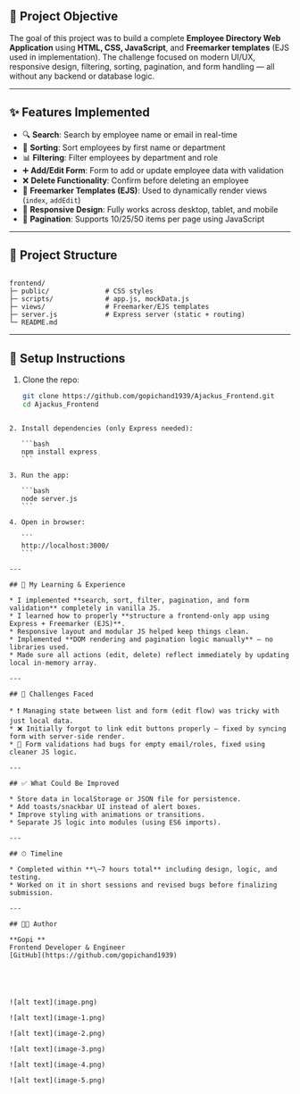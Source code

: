 

## 📌 Project Objective
The goal of this project was to build a complete **Employee Directory Web Application** using **HTML, CSS, JavaScript**, and **Freemarker templates** (EJS used in implementation). The challenge focused on modern UI/UX, responsive design, filtering, sorting, pagination, and form handling — all without any backend or database logic.

---

## ✨ Features Implemented

- 🔍 **Search**: Search by employee name or email in real-time
- 🔄 **Sorting**: Sort employees by first name or department
- 📊 **Filtering**: Filter employees by department and role
- ➕ **Add/Edit Form**: Form to add or update employee data with validation
- ❌ **Delete Functionality**: Confirm before deleting an employee
- 📄 **Freemarker Templates (EJS)**: Used to dynamically render views (`index`, `addEdit`)
- 📱 **Responsive Design**: Fully works across desktop, tablet, and mobile
- 📑 **Pagination**: Supports 10/25/50 items per page using JavaScript

---

## 📁 Project Structure

```

frontend/
├─ public/              # CSS styles
├─ scripts/             # app.js, mockData.js
├─ views/               # Freemarker/EJS templates
├─ server.js            # Express server (static + routing)
└─ README.md

````

---

## 🚀 Setup Instructions

1. Clone the repo:
   ```bash
   git clone https://github.com/gopichand1939/Ajackus_Frontend.git
   cd Ajackus_Frontend
````

2. Install dependencies (only Express needed):

   ```bash
   npm install express
   ```

3. Run the app:

   ```bash
   node server.js
   ```

4. Open in browser:

   ```
   http://localhost:3000/
   ```

---

## 🧠 My Learning & Experience

* I implemented **search, sort, filter, pagination, and form validation** completely in vanilla JS.
* I learned how to properly **structure a frontend-only app using Express + Freemarker (EJS)**.
* Responsive layout and modular JS helped keep things clean.
* Implemented **DOM rendering and pagination logic manually** — no libraries used.
* Made sure all actions (edit, delete) reflect immediately by updating local in-memory array.

---

## 🧩 Challenges Faced

* ❗ Managing state between list and form (edit flow) was tricky with just local data.
* ❌ Initially forgot to link edit buttons properly — fixed by syncing form with server-side render.
* 🧪 Form validations had bugs for empty email/roles, fixed using cleaner JS logic.

---

## ✅ What Could Be Improved

* Store data in localStorage or JSON file for persistence.
* Add toasts/snackbar UI instead of alert boxes.
* Improve styling with animations or transitions.
* Separate JS logic into modules (using ES6 imports).

---

## ⏱ Timeline

* Completed within **\~7 hours total** including design, logic, and testing.
* Worked on it in short sessions and revised bugs before finalizing submission.

---

## 👨‍💻 Author

**Gopi **
Frontend Developer & Engineer
[GitHub](https://github.com/gopichand1939)





![alt text](image.png)

![alt text](image-1.png)

![alt text](image-2.png)

![alt text](image-3.png)

![alt text](image-4.png)

![alt text](image-5.png)